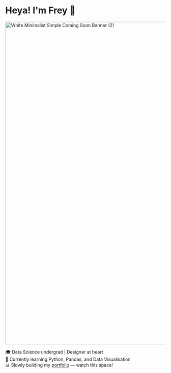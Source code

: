 # Heya! I'm Frey 👋
<img width="1010" alt="White Minimalist Simple Coming Soon Banner (2)" src="https://github.com/user-attachments/assets/8085365d-9467-4330-911b-8b18640c2ae2" />

🎓 Data Science undergrad | Designer at heart  
🧠 Currently learning Python, Pandas, and Data Visualisation  
📊 Slowly building my [portfolio](https://github.com/RavenishFrey/Portfolio-Projects) — watch this space!  

